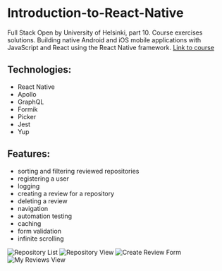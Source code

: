 # Introduction-to-React-Native
Full Stack Open by University of Helsinki, part 10. 
Course exercises solutions. Building native Android and iOS mobile applications with JavaScript and React using the React Native framework.
[Link to course](https://fullstackopen.com/en/part10/introduction_to_react_native)

## Technologies:
- React Native
- Apollo
- GraphQL
- Formik
- Picker
- Jest
- Yup

## Features:
 - sorting and filtering reviewed repositories
 - registering a user
 - logging
 - creating a review for a repository
 - deleting a review 
 - navigation 
 - automation testing
 - caching
 - form validation
 - infinite scrolling

<img src="https://drive.google.com/file/d/1gBSU9wglelOaThB8Xp7DBY5Krbr9zXqI/view?usp=sharing" alt="Repository List">

<img src="https://drive.google.com/file/d/1e8xyI9X6xNll9Dnjwlo8QKJFQHOjtM3W/view?usp=sharing" alt="Repository View">

<img src="https://drive.google.com/file/d/1dLT9Dfp2AjXLe-xh_MLIVctYqS26peGq/view?usp=sharing" alt="Create Review Form">

<img src="https://drive.google.com/file/d/1NleDT7_JiZwbhVeUWTq9OLlGzVMJUwC5/view?usp=sharing" alt="My Reviews View"> 
